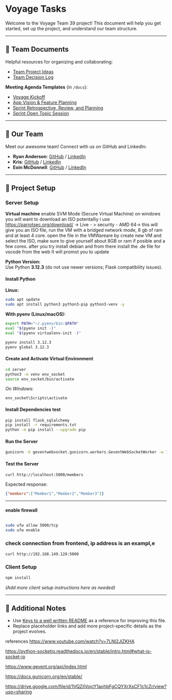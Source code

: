 # Voyage Tasks

Welcome to the Voyage Team 39 project! This document will help you get started, set up the project, and understand our team structure.

---

## 📄 Team Documents

Helpful resources for organizing and collaborating:

- [Team Project Ideas](./docs/team_project_ideas.md)
- [Team Decision Log](./docs/team_decision_log.md)

**Meeting Agenda Templates** (in `/docs`):

- [Voyage Kickoff](./docs/meeting-voyage_kickoff.docx)
- [App Vision & Feature Planning](./docs/meeting-vision_and_feature_planning.docx)
- [Sprint Retrospective, Review, and Planning](./docs/meeting-sprint_retrospective_review_and_planning.docx)
- [Sprint Open Topic Session](./docs/meeting-sprint_open_topic_session.docx)

---

## 👥 Our Team

Meet our awesome team! Connect with us on GitHub and LinkedIn:

- **Ryan Anderson**: [GitHub](https://github.com/RyanAndersonG64) / [LinkedIn](https://www.linkedin.com/in/ryan-anderson-g64/)
- **Kris**: [GitHub]() / [LinkedIn]()
- **Eoin McDonnell**: [GitHub](https://github.com/oldmcdonnell) / [LinkedIn](https://www.linkedin.com/in/mcdonnell-eoin/)

---

## 🚀 Project Setup

### Server Setup

**Virtual machine**
enable SVM Mode (Secure Virtual Machine) on windows
you will want to download an ISO potentalliy i use https://parrotsec.org/download/ -> Live - > security - AMD 64-> this will give you an ISO file, 
run the VM with a bridged network mode, 8 gb of ram and at least 4 core. 
open the file in the VMWareare by create new VM and select the ISO, make sure to give yourself about 8GB or ram if posible and a few cores. 
after you try install debian and from there install the .de  file for vscode from the web
It will promot you to update 
 


**Python Version:**  
Use Python **3.12.3** (do not use newer versions; Flask compatibility issues).

#### Install Python

**Linux:**
```bash
sudo apt update
sudo apt install python3 python3-pip python3-venv -y
```


**With pyenv (Linux/macOS):**
```bash
export PATH="~/.pyenv/bin:$PATH"
eval "$(pyenv init -)"
eval "$(pyenv virtualenv-init -)"

pyenv install 3.12.3
pyenv global 3.12.3
```

#### Create and Activate Virtual Environment

```bash
cd server
python3 -m venv env_socket
source env_socket/bin/activate
```
*On Windows:*
```
env_socket\Scripts\activate
```

#### Install Dependencies test

```bash
pip install flask_sqlalchemy
pip install -r requirements.txt
python -m pip install --upgrade pip
```

#### Run the Server

```bash
gunicorn -k geventwebsocket.gunicorn.workers.GeventWebSocketWorker -w 1 app_socket.app_socket_server:app --bind 0.0.0.0:5000
```

#### Test the Server

```bash
curl http://localhost:5000/members
```
Expected response:
```json
{"members":["Member1","Member2","Member3"]}
```

---

#### enable firewall
```bash

sudo ufw allow 5000/tcp
sudo ufw enable


```


### check connection from frontend, ip address is an exampl,e

```bash
curl http://192.168.149.128:5000
```

### Client Setup

```bash
npm install
```
*(Add more client setup instructions here as needed)*

---

## 📝 Additional Notes

- Use [Keys to a well written README](https://tinyurl.com/yk3wubft) as a reference for improving this file.
- Replace placeholder links and add more project-specific details as the project evolves.


references
https://www.youtube.com/watch?v=7LNl2JlZKHA

https://python-socketio.readthedocs.io/en/stable/intro.html#what-is-socket-io

https://www.gevent.org/api/index.html

https://docs.gunicorn.org/en/stable/

https://drive.google.com/file/d/1VQZilVojcY1aohbFgCQYXrXsCF1c1cZr/view?usp=sharing